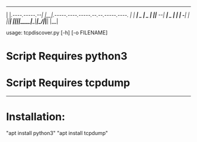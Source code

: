  __                 __ __
|  |_.----.-----.--|  |__|.-----.----.-----.--.--.-----.----.
|   _|  __|  _  |  _  |  ||__ --|  __|  _  |  |  |  -__|   _|
|____|____|   __|_____|__||_____|____|_____|\___/|_____|__|
          |__|

usage: tcpdiscover.py [-h] [-o FILENAME]

# Script Requires python3
# Script Requires tcpdump
-------------------------
# Installation: 
"apt install python3"
"apt install tcpdump"

